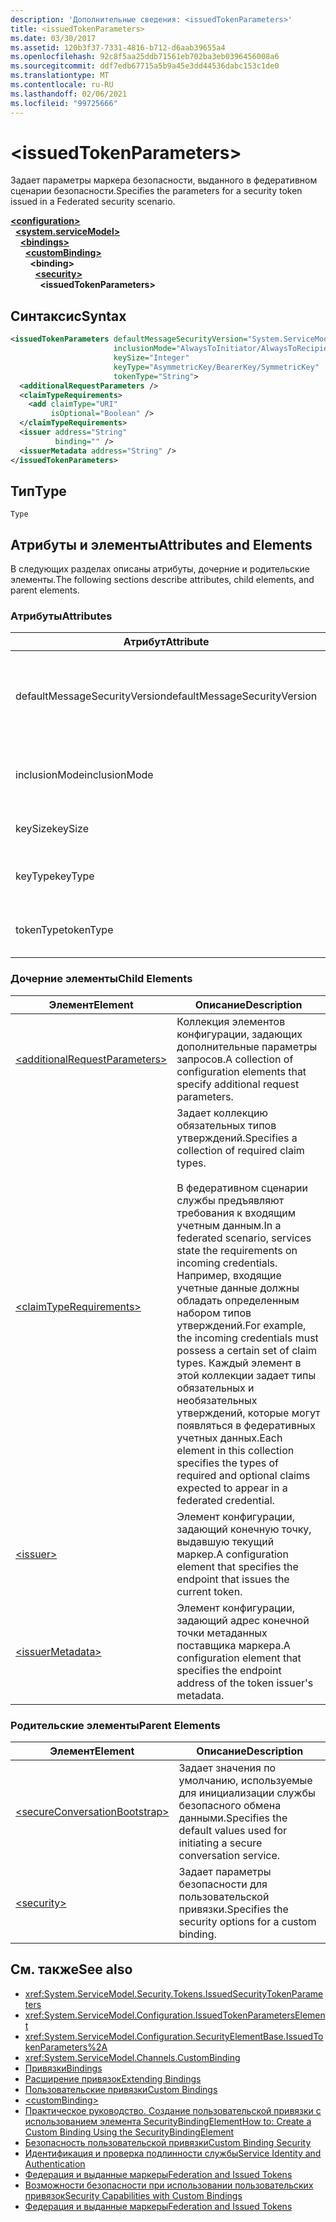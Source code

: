 ```yaml
---
description: 'Дополнительные сведения: <issuedTokenParameters>'
title: <issuedTokenParameters>
ms.date: 03/30/2017
ms.assetid: 120b3f37-7331-4816-b712-d6aab39655a4
ms.openlocfilehash: 92c8f5aa25ddb71561eb702ba3eb0396456008a6
ms.sourcegitcommit: ddf7edb67715a5b9a45e3dd44536dabc153c1de0
ms.translationtype: MT
ms.contentlocale: ru-RU
ms.lasthandoff: 02/06/2021
ms.locfileid: "99725666"
---
```

# \<issuedTokenParameters>

<span data-ttu-id="629f8-102">Задает параметры маркера безопасности, выданного в федеративном сценарии безопасности.</span><span class="sxs-lookup"><span data-stu-id="629f8-102">Specifies the parameters for a security token issued in a Federated security scenario.</span></span>  
  
[**\<configuration>**](../configuration-element.md)\
&nbsp;&nbsp;[**\<system.serviceModel>**](system-servicemodel.md)\
&nbsp;&nbsp;&nbsp;&nbsp;[**\<bindings>**](bindings.md)\
&nbsp;&nbsp;&nbsp;&nbsp;&nbsp;&nbsp;[**\<customBinding>**](custombinding.md)\
&nbsp;&nbsp;&nbsp;&nbsp;&nbsp;&nbsp;&nbsp;&nbsp;**\<binding>**\
&nbsp;&nbsp;&nbsp;&nbsp;&nbsp;&nbsp;&nbsp;&nbsp;&nbsp;&nbsp;[**\<security>**](security-of-custombinding.md)\
&nbsp;&nbsp;&nbsp;&nbsp;&nbsp;&nbsp;&nbsp;&nbsp;&nbsp;&nbsp;&nbsp;&nbsp;**\<issuedTokenParameters>**  
  
## <a name="syntax"></a><span data-ttu-id="629f8-103">Синтаксис</span><span class="sxs-lookup"><span data-stu-id="629f8-103">Syntax</span></span>  
  
```xml  
<issuedTokenParameters defaultMessageSecurityVersion="System.ServiceModel.MessageSecurityVersion"
                       inclusionMode="AlwaysToInitiator/AlwaysToRecipient/Never/Once"
                       keySize="Integer"
                       keyType="AsymmetricKey/BearerKey/SymmetricKey"
                       tokenType="String">
  <additionalRequestParameters />
  <claimTypeRequirements>
    <add claimType="URI"
         isOptional="Boolean" />
  </claimTypeRequirements>
  <issuer address="String"
          binding="" />
  <issuerMetadata address="String" />
</issuedTokenParameters>
```  
  
## <a name="type"></a><span data-ttu-id="629f8-104">Тип</span><span class="sxs-lookup"><span data-stu-id="629f8-104">Type</span></span>  

 `Type`  
  
## <a name="attributes-and-elements"></a><span data-ttu-id="629f8-105">Атрибуты и элементы</span><span class="sxs-lookup"><span data-stu-id="629f8-105">Attributes and Elements</span></span>  

 <span data-ttu-id="629f8-106">В следующих разделах описаны атрибуты, дочерние и родительские элементы.</span><span class="sxs-lookup"><span data-stu-id="629f8-106">The following sections describe attributes, child elements, and parent elements.</span></span>  
  
### <a name="attributes"></a><span data-ttu-id="629f8-107">Атрибуты</span><span class="sxs-lookup"><span data-stu-id="629f8-107">Attributes</span></span>  
  
|<span data-ttu-id="629f8-108">Атрибут</span><span class="sxs-lookup"><span data-stu-id="629f8-108">Attribute</span></span>|<span data-ttu-id="629f8-109">Описание</span><span class="sxs-lookup"><span data-stu-id="629f8-109">Description</span></span>|  
|---------------|-----------------|  
|<span data-ttu-id="629f8-110">defaultMessageSecurityVersion</span><span class="sxs-lookup"><span data-stu-id="629f8-110">defaultMessageSecurityVersion</span></span>|<span data-ttu-id="629f8-111">Задает версии спецификаций безопасности (WS-Security, WS-Trust, WS-Secure Conversation и WS-Security Policy), которые должны поддерживаться привязкой.</span><span class="sxs-lookup"><span data-stu-id="629f8-111">Specifies the versions of the security specifications, (WS-Security, WS-Trust, WS-Secure Conversation and WS-Security Policy) that must be supported by the binding.</span></span> <span data-ttu-id="629f8-112">Это значение имеет тип <xref:System.ServiceModel.MessageSecurityVersion>.</span><span class="sxs-lookup"><span data-stu-id="629f8-112">This value is of type <xref:System.ServiceModel.MessageSecurityVersion>.</span></span>|  
|<span data-ttu-id="629f8-113">inclusionMode</span><span class="sxs-lookup"><span data-stu-id="629f8-113">inclusionMode</span></span>|<span data-ttu-id="629f8-114">Задает требования включения маркера.</span><span class="sxs-lookup"><span data-stu-id="629f8-114">Specifies the token inclusion requirements.</span></span> <span data-ttu-id="629f8-115">Это атрибут типа <xref:System.ServiceModel.Security.Tokens.SecurityTokenInclusionMode>.</span><span class="sxs-lookup"><span data-stu-id="629f8-115">This attribute is of type <xref:System.ServiceModel.Security.Tokens.SecurityTokenInclusionMode>.</span></span>|  
|<span data-ttu-id="629f8-116">keySize</span><span class="sxs-lookup"><span data-stu-id="629f8-116">keySize</span></span>|<span data-ttu-id="629f8-117">Целое число, которое задает размер ключа маркера.</span><span class="sxs-lookup"><span data-stu-id="629f8-117">An integer that specifies the token key size.</span></span> <span data-ttu-id="629f8-118">Значение по умолчанию — 256.</span><span class="sxs-lookup"><span data-stu-id="629f8-118">The default value is 256.</span></span>|  
|<span data-ttu-id="629f8-119">keyType</span><span class="sxs-lookup"><span data-stu-id="629f8-119">keyType</span></span>|<span data-ttu-id="629f8-120">Допустимое значение <xref:System.IdentityModel.Tokens.SecurityKeyType>, которое задает тип ключа.</span><span class="sxs-lookup"><span data-stu-id="629f8-120">A valid value of <xref:System.IdentityModel.Tokens.SecurityKeyType> that specifies the key type.</span></span> <span data-ttu-id="629f8-121">Значение по умолчанию — `SymmetricKey`.</span><span class="sxs-lookup"><span data-stu-id="629f8-121">The default is `SymmetricKey`.</span></span>|  
|<span data-ttu-id="629f8-122">tokenType</span><span class="sxs-lookup"><span data-stu-id="629f8-122">tokenType</span></span>|<span data-ttu-id="629f8-123">Строка, задающая тип маркера.</span><span class="sxs-lookup"><span data-stu-id="629f8-123">A string that specifies the token type.</span></span> <span data-ttu-id="629f8-124">Значение по умолчанию - «http://docs.oasis-open.org/wss/oasis-wss-saml-token-profile-1.1#SAML».</span><span class="sxs-lookup"><span data-stu-id="629f8-124">The default is "http://docs.oasis-open.org/wss/oasis-wss-saml-token-profile-1.1#SAML".</span></span>|  
  
### <a name="child-elements"></a><span data-ttu-id="629f8-125">Дочерние элементы</span><span class="sxs-lookup"><span data-stu-id="629f8-125">Child Elements</span></span>  
  
|<span data-ttu-id="629f8-126">Элемент</span><span class="sxs-lookup"><span data-stu-id="629f8-126">Element</span></span>|<span data-ttu-id="629f8-127">Описание</span><span class="sxs-lookup"><span data-stu-id="629f8-127">Description</span></span>|  
|-------------|-----------------|  
|[\<additionalRequestParameters>](additionalrequestparameters-element.md)|<span data-ttu-id="629f8-128">Коллекция элементов конфигурации, задающих дополнительные параметры запросов.</span><span class="sxs-lookup"><span data-stu-id="629f8-128">A collection of configuration elements that specify additional request parameters.</span></span>|  
|[\<claimTypeRequirements>](claimtyperequirements-element.md)|<span data-ttu-id="629f8-129">Задает коллекцию обязательных типов утверждений.</span><span class="sxs-lookup"><span data-stu-id="629f8-129">Specifies a collection of required claim types.</span></span><br /><br /> <span data-ttu-id="629f8-130">В федеративном сценарии службы предъявляют требования к входящим учетным данным.</span><span class="sxs-lookup"><span data-stu-id="629f8-130">In a federated scenario, services state the requirements on incoming credentials.</span></span> <span data-ttu-id="629f8-131">Например, входящие учетные данные должны обладать определенным набором типов утверждений.</span><span class="sxs-lookup"><span data-stu-id="629f8-131">For example, the incoming credentials must possess a certain set of claim types.</span></span> <span data-ttu-id="629f8-132">Каждый элемент в этой коллекции задает типы обязательных и необязательных утверждений, которые могут появляться в федеративных учетных данных.</span><span class="sxs-lookup"><span data-stu-id="629f8-132">Each element in this collection specifies the types of required and optional claims expected to appear in a federated credential.</span></span>|  
|[\<issuer>](issuer-of-issuedtokenparameters.md)|<span data-ttu-id="629f8-133">Элемент конфигурации, задающий конечную точку, выдавшую текущий маркер.</span><span class="sxs-lookup"><span data-stu-id="629f8-133">A configuration element that specifies the endpoint that issues the current token.</span></span>|  
|[\<issuerMetadata>](issuermetadata-of-issuedtokenparameters.md)|<span data-ttu-id="629f8-134">Элемент конфигурации, задающий адрес конечной точки метаданных поставщика маркера.</span><span class="sxs-lookup"><span data-stu-id="629f8-134">A configuration element that specifies the endpoint address of the token issuer's metadata.</span></span>|  
  
### <a name="parent-elements"></a><span data-ttu-id="629f8-135">Родительские элементы</span><span class="sxs-lookup"><span data-stu-id="629f8-135">Parent Elements</span></span>  
  
|<span data-ttu-id="629f8-136">Элемент</span><span class="sxs-lookup"><span data-stu-id="629f8-136">Element</span></span>|<span data-ttu-id="629f8-137">Описание</span><span class="sxs-lookup"><span data-stu-id="629f8-137">Description</span></span>|  
|-------------|-----------------|  
|[\<secureConversationBootstrap>](secureconversationbootstrap.md)|<span data-ttu-id="629f8-138">Задает значения по умолчанию, используемые для инициализации службы безопасного обмена данными.</span><span class="sxs-lookup"><span data-stu-id="629f8-138">Specifies the default values used for initiating a secure conversation service.</span></span>|  
|[\<security>](security-of-custombinding.md)|<span data-ttu-id="629f8-139">Задает параметры безопасности для пользовательской привязки.</span><span class="sxs-lookup"><span data-stu-id="629f8-139">Specifies the security options for a custom binding.</span></span>|  
  
## <a name="see-also"></a><span data-ttu-id="629f8-140">См. также</span><span class="sxs-lookup"><span data-stu-id="629f8-140">See also</span></span>

- <xref:System.ServiceModel.Security.Tokens.IssuedSecurityTokenParameters>
- <xref:System.ServiceModel.Configuration.IssuedTokenParametersElement>
- <xref:System.ServiceModel.Configuration.SecurityElementBase.IssuedTokenParameters%2A>
- <xref:System.ServiceModel.Channels.CustomBinding>
- [<span data-ttu-id="629f8-141">Привязки</span><span class="sxs-lookup"><span data-stu-id="629f8-141">Bindings</span></span>](../../../wcf/bindings.md)
- [<span data-ttu-id="629f8-142">Расширение привязок</span><span class="sxs-lookup"><span data-stu-id="629f8-142">Extending Bindings</span></span>](../../../wcf/extending/extending-bindings.md)
- [<span data-ttu-id="629f8-143">Пользовательские привязки</span><span class="sxs-lookup"><span data-stu-id="629f8-143">Custom Bindings</span></span>](../../../wcf/extending/custom-bindings.md)
- [\<customBinding>](custombinding.md)
- [<span data-ttu-id="629f8-144">Практическое руководство. Создание пользовательской привязки с использованием элемента SecurityBindingElement</span><span class="sxs-lookup"><span data-stu-id="629f8-144">How to: Create a Custom Binding Using the SecurityBindingElement</span></span>](../../../wcf/feature-details/how-to-create-a-custom-binding-using-the-securitybindingelement.md)
- [<span data-ttu-id="629f8-145">Безопасность пользовательской привязки</span><span class="sxs-lookup"><span data-stu-id="629f8-145">Custom Binding Security</span></span>](../../../wcf/samples/custom-binding-security.md)
- [<span data-ttu-id="629f8-146">Идентификация и проверка подлинности службы</span><span class="sxs-lookup"><span data-stu-id="629f8-146">Service Identity and Authentication</span></span>](../../../wcf/feature-details/service-identity-and-authentication.md)
- [<span data-ttu-id="629f8-147">Федерация и выданные маркеры</span><span class="sxs-lookup"><span data-stu-id="629f8-147">Federation and Issued Tokens</span></span>](../../../wcf/feature-details/federation-and-issued-tokens.md)
- [<span data-ttu-id="629f8-148">Возможности безопасности при использовании пользовательских привязок</span><span class="sxs-lookup"><span data-stu-id="629f8-148">Security Capabilities with Custom Bindings</span></span>](../../../wcf/feature-details/security-capabilities-with-custom-bindings.md)
- [<span data-ttu-id="629f8-149">Федерация и выданные маркеры</span><span class="sxs-lookup"><span data-stu-id="629f8-149">Federation and Issued Tokens</span></span>](../../../wcf/feature-details/federation-and-issued-tokens.md)
